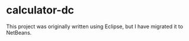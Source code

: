 # calculator-dc
 This project was originally written using Eclipse, but I have migrated it to NetBeans.
